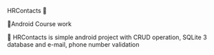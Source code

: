 HRContacts :robot: <br>

📌Android Course work <br>

📌 HRContacts is simple android project with CRUD operation, SQLite 3 database and e-mail, phone number validation <br>


